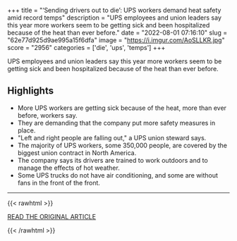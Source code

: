 +++
title = "‘Sending drivers out to die’: UPS workers demand heat safety amid record temps"
description = "UPS employees and union leaders say this year more workers seem to be getting sick and been hospitalized because of the heat than ever before."
date = "2022-08-01 07:16:10"
slug = "62e77d925d9ae995a15f6dfa"
image = "https://i.imgur.com/AoSLLKR.jpg"
score = "2956"
categories = ['die', 'ups', 'temps']
+++

UPS employees and union leaders say this year more workers seem to be getting sick and been hospitalized because of the heat than ever before.

## Highlights

- More UPS workers are getting sick because of the heat, more than ever before, workers say.
- They are demanding that the company put more safety measures in place.
- "Left and right people are falling out," a UPS union steward says.
- The majority of UPS workers, some 350,000 people, are covered by the biggest union contract in North America.
- The company says its drivers are trained to work outdoors and to manage the effects of hot weather.
- Some UPS trucks do not have air conditioning, and some are without fans in the front of the front.

---

{{< rawhtml >}}
  <p class="article-category">
    <a target="_blank" href="https://www.nbcnews.com/investigations/sending-drivers-die-ups-workers-demand-heat-safety-record-temps-rcna40147">READ THE ORIGINAL ARTICLE</a>
  </p>
{{< /rawhtml >}}
